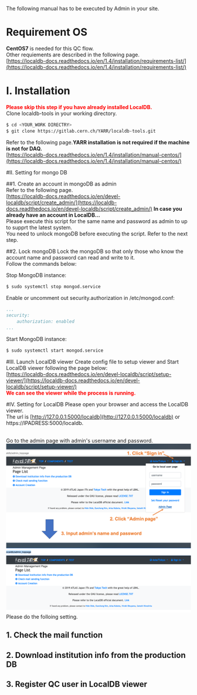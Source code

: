 The following manual has to be executed by Admin in your site.
# Requirement OS
**CentOS7** is needed for this QC flow.<br>
Other requiements are described in the following page.<br>
[https://localdb-docs.readthedocs.io/en/1.4/installation/requirements-list/](https://localdb-docs.readthedocs.io/en/1.4/installation/requirements-list/)

# I. Installation
<span style="color: red; ">**Please skip this step if you have already installed LocalDB.**</span><br>
Clone localdb-tools in your working directory.<br>
```bash
$ cd <YOUR_WORK DIRECTRY>
$ git clone https://gitlab.cern.ch/YARR/localdb-tools.git
```

Refer to the following page.**YARR installation is not required if the machine is not for DAQ.**<br>
[https://localdb-docs.readthedocs.io/en/1.4/installation/manual-centos/](https://localdb-docs.readthedocs.io/en/1.4/installation/manual-centos/)

#II. Setting for mongo DB

##1. Create an account in mongoDB as admin<br>
Refer to the following page.<br>
[https://localdb-docs.readthedocs.io/en/devel-localdb/script/create_admin/](https://localdb-docs.readthedocs.io/en/devel-localdb/script/create_admin/)
**In case you already have an account in LocalDB...**<br>
Please execute this script for the same name and password as admin to up to supprt the latest system.<br>
You need to unlock mongoDB before executing the script. Refer to the next step.<br>

##2. Lock mongoDB
Lock the mongoDB so that only those who know the account name and password can read and write to it.<br>
Follow the commands below:


Stop MongoDB instance:

```bash
$ sudo systemctl stop mongod.service
```

Enable or uncomment out security.authorization in /etc/mongod.conf:

```yml
...
security:
    authorization: enabled
...
```

Start MongoDB instance:

```bash
$ sudo systemctl start mongod.service
```

#III. Launch LocalDB viewer
Create config file to setup viewer and Start LocalDB viewer following the page below:<br>
[https://localdb-docs.readthedocs.io/en/devel-localdb/script/setup-viewer/](https://localdb-docs.readthedocs.io/en/devel-localdb/script/setup-viewer/)
<br>
<span style="color: red; ">**We can see the viewer while the process is running.**</span><br>


#IV. Setting for LocalDB
Please open your browser and access the LocalDB viewer.<br>
The url is [http://127.0.0.1:5000/localdb](http://127.0.0.1:5000/localdb) or https://IPADRESS:5000/localdb.<br><br>

Go to the admin page with admin's username and password.<br>
![Go_to_Admin_Page](images/goto_adminpage.png)
Please do the folloing setting.<br>

## 1. Check the mail function

## 2. Download institution info from the production DB

## 3. Register QC user in LocalDB viewer 
